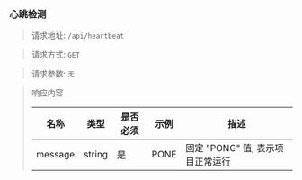 ### 心跳检测

> 请求地址: `/api/heartbeat`

> 请求方式: `GET`

> 请求参数: `无` 

> 响应内容
> 
> | 名称      | 类型     | 是否必须 | 示例   | 描述                    |
> |---------|--------|------|------|-----------------------|
> | message | string | 是    | PONE | 固定 "PONG" 值, 表示项目正常运行 |